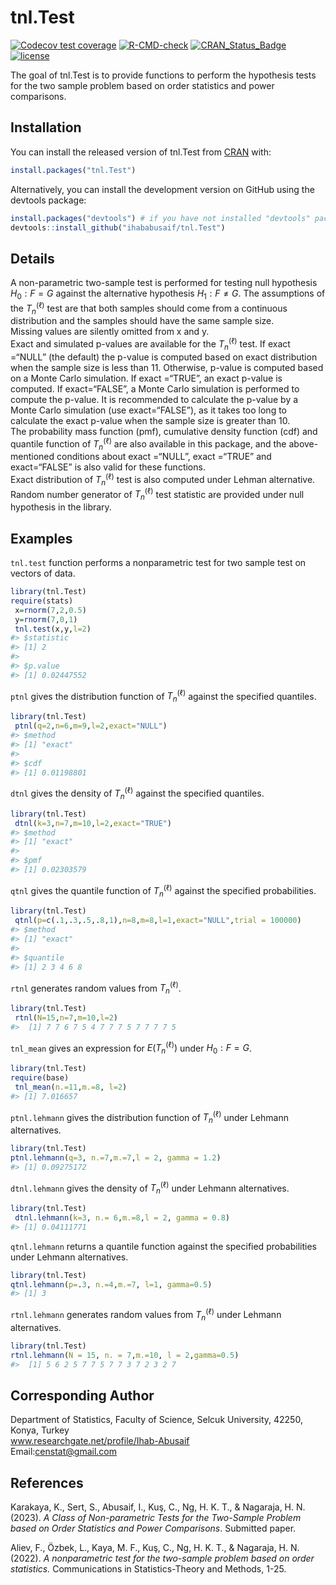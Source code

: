 
<!-- README.md is generated from README.Rmd. Please edit that file -->

# tnl.Test

<!-- badges: start -->

[![Codecov test
coverage](https://codecov.io/gh/ihababusaif/tnl.Test/branch/master/graph/badge.svg)](https://app.codecov.io/gh/ihababusaif/tnl.Test?branch=master)
[![R-CMD-check](https://github.com/ihababusaif/tnl.Test/actions/workflows/R-CMD-check.yaml/badge.svg)](https://github.com/ihababusaif/tnl.Test/actions/workflows/R-CMD-check.yaml)
[![CRAN_Status_Badge](https://www.r-pkg.org/badges/version/tnl.Test)](https://cran.r-project.org/package=tnl.Test)
[![license](https://img.shields.io/badge/license-GPL--3-blue.svg)](https://www.gnu.org/licenses/gpl-3.0.en.html)
<!-- badges: end -->

The goal of tnl.Test is to provide functions to perform the hypothesis
tests for the two sample problem based on order statistics and power
comparisons.

## Installation

You can install the released version of tnl.Test from
[CRAN](https://CRAN.R-project.org) with:

``` r
install.packages("tnl.Test")
```

Alternatively, you can install the development version on GitHub using
the devtools package:

``` r
install.packages("devtools") # if you have not installed "devtools" package
devtools::install_github("ihababusaif/tnl.Test")
```

## Details

A non-parametric two-sample test is performed for testing null
hypothesis ${H_0:F=G}$ against the alternative hypothesis
${H_1:F\not=G}$. The assumptions of the ${T_n^{(\ell)}}$ test are that
both samples should come from a continuous distribution and the samples
should have the same sample size.<br /> Missing values are silently
omitted from x and y.<br /> Exact and simulated p-values are available
for the ${T_n^{(\ell)}}$ test. If exact =“NULL” (the default) the
p-value is computed based on exact distribution when the sample size is
less than 11. Otherwise, p-value is computed based on a Monte Carlo
simulation. If exact =“TRUE”, an exact p-value is computed. If
exact=“FALSE”, a Monte Carlo simulation is performed to compute the
p-value. It is recommended to calculate the p-value by a Monte Carlo
simulation (use exact=“FALSE”), as it takes too long to calculate the
exact p-value when the sample size is greater than 10. <br /> The
probability mass function (pmf), cumulative density function (cdf) and
quantile function of ${T_n^{(\ell)}}$ are also available in this
package, and the above-mentioned conditions about exact =“NULL”, exact
=“TRUE” and exact=“FALSE” is also valid for these functions.<br /> Exact
distribution of ${T_n^{(\ell)}}$ test is also computed under Lehman
alternative.<br /> Random number generator of ${T_n^{(\ell)}}$ test
statistic are provided under null hypothesis in the library.

## Examples

`tnl.test` function performs a nonparametric test for two sample test on
vectors of data.

``` r
library(tnl.Test)
require(stats)
 x=rnorm(7,2,0.5)
 y=rnorm(7,0,1)
 tnl.test(x,y,l=2)
#> $statistic
#> [1] 2
#> 
#> $p.value
#> [1] 0.02447552
```

`ptnl` gives the distribution function of ${T_n^{(\ell)}}$ against the
specified quantiles.

``` r
library(tnl.Test)
 ptnl(q=2,n=6,m=9,l=2,exact="NULL")
#> $method
#> [1] "exact"
#> 
#> $cdf
#> [1] 0.01198801
```

`dtnl` gives the density of ${T_n^{(\ell)}}$ against the specified
quantiles.

``` r
library(tnl.Test)
 dtnl(k=3,n=7,m=10,l=2,exact="TRUE")
#> $method
#> [1] "exact"
#> 
#> $pmf
#> [1] 0.02303579
```

`qtnl` gives the quantile function of ${T_n^{(\ell)}}$ against the
specified probabilities.

``` r
library(tnl.Test)
 qtnl(p=c(.1,.3,.5,.8,1),n=8,m=8,l=1,exact="NULL",trial = 100000)
#> $method
#> [1] "exact"
#> 
#> $quantile
#> [1] 2 3 4 6 8
```

`rtnl` generates random values from ${T_n^{(\ell)}}$.

``` r
library(tnl.Test)
 rtnl(N=15,n=7,m=10,l=2)
#>  [1] 7 7 6 7 5 4 7 7 7 5 7 7 7 7 5
```

`tnl_mean` gives an expression for $E({T_n^{(\ell)}})$ under
${H_0:F=G}$.

``` r
library(tnl.Test)
require(base)
 tnl_mean(n.=11,m.=8, l=2)
#> [1] 7.016657
```

`ptnl.lehmann` gives the distribution function of ${T_n^{(\ell)}}$ under
Lehmann alternatives.

``` r
library(tnl.Test)
ptnl.lehmann(q=3, n.=7,m.=7,l = 2, gamma = 1.2)
#> [1] 0.09275172
```

`dtnl.lehmann` gives the density of ${T_n^{(\ell)}}$ under Lehmann
alternatives.

``` r
library(tnl.Test)
 dtnl.lehmann(k=3, n.= 6,m.=8,l = 2, gamma = 0.8)
#> [1] 0.04111771
```

`qtnl.lehmann` returns a quantile function against the specified
probabilities under Lehmann alternatives.

``` r
library(tnl.Test)
qtnl.lehmann(p=.3, n.=4,m.=7, l=1, gamma=0.5)
#> [1] 3
```

`rtnl.lehmann` generates random values from ${T_n^{(\ell)}}$ under
Lehmann alternatives.

``` r
library(tnl.Test)
rtnl.lehmann(N = 15, n. = 7,m.=10, l = 2,gamma=0.5)
#>  [1] 5 6 2 5 7 7 5 7 7 3 7 2 3 2 7
```

## Corresponding Author

Department of Statistics, Faculty of Science, Selcuk University, 42250,
Konya, Turkey <br /> www.researchgate.net/profile/Ihab-Abusaif <br />
Email:<censtat@gmail.com>

## References

Karakaya, K., Sert, S., Abusaif, I., Kuş, C., Ng, H. K. T., & Nagaraja,
H. N. (2023). *A Class of Non-parametric Tests for the Two-Sample
Problem based on Order Statistics and Power Comparisons*. Submitted
paper.<br />

Aliev, F., Özbek, L., Kaya, M. F., Kuş, C., Ng, H. K. T., & Nagaraja, H.
N. (2022). *A nonparametric test for the two-sample problem based on
order statistics.* Communications in Statistics-Theory and Methods,
1-25.
